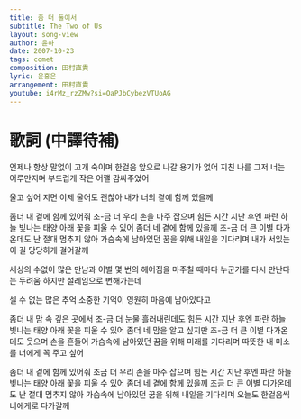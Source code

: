 ```yaml
---
title: 좀 더 둘이서
subtitle: The Two of Us
layout: song-view
author: 윤하
date: 2007-10-23
tags: comet
composition: 田村直貴
lyric: 윤홍은
arrangement: 田村直貴
youtube: i4rMz_rzZMw?si=OaPJbCybezVTUoAG
---
```


# 歌詞 (中譯待補)

언제나 항상 말없이 고개 숙이며
한걸음 앞으로 나갈 용기가 없어
지친 나를 그저 너는 어루만지며
부드럽게 작은 어깰 감싸주었어

울고 싶어 지면 이제 울어도 괜찮아 내가 너의 곁에 함께 있을께

좀더 내 곁에 함께 있어줘 조-금 더 우리 손을 마주 잡으며
힘든 시간 지난 후엔 파란 하늘 빛나는 태양 아래 꽃을 피울 수 있어
좀더 네 곁에 함께 있을께 조-금 더 큰 이별 다가온데도
난 절대 멈추지 않아 가슴속에 남아있던 꿈을 위해 내일을 기다리며
내가 서있는 이 길 당당하게 걸어갈께

세상의 수없이 많은 만남과 이별
몇 번의 헤어짐을 마주칠 때마다
누군가를 다시 만난다는 두려움
하지만 설레임으로 변해가는데

셀 수 없는 많은 추억 소중한 기억이 영원히 마음에 남아있다고

좀더 내 맘 속 깊은 곳에서 조-금 더 눈물 흘러내린데도
힘든 시간 지난 후엔 파란 하늘 빛나는 태양 아래 꽃을 피울 수 있어
좀더 네 맘을 알고 싶지만 조-금 더 큰 이별 다가온데도
웃으며 손을 흔들어 가슴속에 남아있던 꿈을 위해 미래를 기다리며
따뜻한 내 미소를 너에게 꼭 주고 싶어

좀더 내 곁에 함께 있어줘 조금 더 우리 손을 마주 잡으며
힘든 시간 지난 후엔 파란 하늘 빛나는 태양 아래 꽃을 피울 수 있어
좀더 네 곁에 함께 있을께 조금 더 큰 이별 다가온데도
난 절대 멈추지 않아 가슴속에 남아있던 꿈을 위해 내일을 기다리며
오늘도 한걸음씩 너에게로 다가갈께
